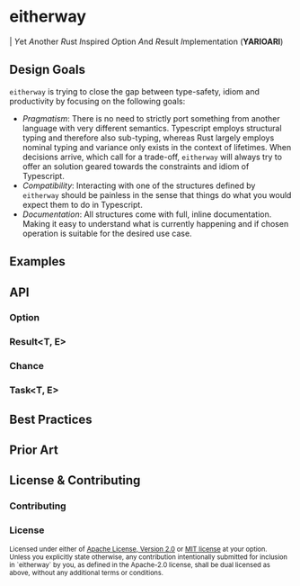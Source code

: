 # eitherway

| *Y*et *A*nother *R*ust *I*nspired *O*ption *A*nd *R*esult *I*mplementation 
(**YARIOARI**)

## Design Goals

`eitherway` is trying to close the gap between type-safety, idiom and
productivity by focusing on the following goals:

- *Pragmatism*: There is no need to strictly port something from another language
  with very different semantics. Typescript employs structural typing and
  therefore also sub-typing, whereas Rust largely employs nominal typing and
  variance only exists in the context of lifetimes. When decisions arrive, which
  call for a trade-off, `eitherway` will always try to offer an solution geared
  towards the constraints and idiom of Typescript.
- *Compatibility*: Interacting with one of the structures defined by `eitherway`
  should be painless in the sense that things do what you would expect them to
  do in Typescript.
- *Documentation*: All structures come with full, inline documentation. Making it
  easy to understand what is currently happening and if chosen operation is
  suitable for the desired use case.

## Examples

## API

### Option<T>

### Result<T, E>

### Chance<T>

### Task<T, E>

## Best Practices

## Prior Art

## License & Contributing

### Contributing

### License

<sup>
Licensed under either of <a href="LICENSE-APACHE">Apache License, Version
2.0</a> or <a href="LICENSE-MIT">MIT license</a> at your option.
</sup>

<br>

<sub>
Unless you explicitly state otherwise, any contribution intentionally submitted
for inclusion in `eitherway` by you, as defined in the Apache-2.0 license, shall be
dual licensed as above, without any additional terms or conditions.
</sub>
